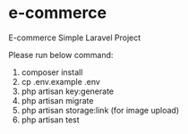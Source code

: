 # e-commerce
E-commerce Simple Laravel Project

Please run below command:

1) composer install
2) cp .env.example .env
3) php artisan key:generate
4) php artisan migrate
5) php artisan storage:link (for image upload)
6) php artisan test